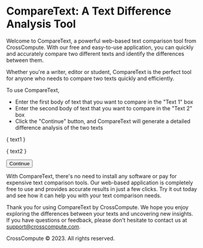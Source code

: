 # CompareText: A Text Difference Analysis Tool

Welcome to CompareText, a powerful web-based text comparison tool from CrossCompute. With our free and easy-to-use application, you can quickly and accurately compare two different texts and identify the differences between them.

Whether you're a writer, editor or student, CompareText is the perfect tool for anyone who needs to compare two texts quickly and efficiently.

To use CompareText,

- Enter the first body of text that you want to compare in the "Text 1" box
- Enter the second body of text that you want to compare in the "Text 2" box
- Click the "Continue" button, and CompareText will generate a detailed difference analysis of the two texts

{ text1 }

{ text2 }

<button class="_continue" type="button">Continue</button>

With CompareText, there's no need to install any software or pay for expensive text comparison tools. Our web-based application is completely free to use and provides accurate results in just a few clicks. Try it out today and see how it can help you with your text comparison needs.

Thank you for using CompareText by CrossCompute. We hope you enjoy exploring the differences between your texts and uncovering new insights. If you have questions or feedback, please don't hesitate to contact us at [support@crosscompute.com](mailto:support+automations@crosscompute.com).

CrossCompute © 2023. All rights reserved.
